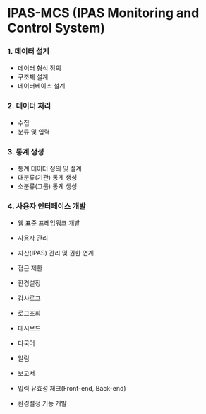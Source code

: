 # IPAS-MCS (IPAS Monitoring and Control System)

### 1. 데이터 설계
- 데이터 형식 정의
- 구조체 설계
- 데이터베이스 설계

### 2. 데이터 처리
- 수집
- 분류 및 입력

### 3. 통계 생성
- 통계 데이터 정의 및 설계
- 대분류(기관) 통계 생성
- 소분류(그룹) 통계 생성

### 4. 사용자 인터페이스 개발
- 웹 표준 프레임워크 개발
- 사용자 관리
- 자산(IPAS) 관리 및 권한 연계
- 접근 제한
- 환경설정
- 감사로그
- 로그조회
- 대시보드
- 다국어
- 알림
- 보고서
- 입력 유효성 체크(Front-end, Back-end)


- 환경설정 기능 개발